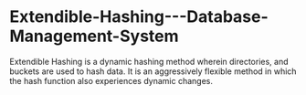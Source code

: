 # Extendible-Hashing---Database-Management-System

Extendible Hashing is a dynamic hashing method wherein directories, and buckets are used to hash data. It is an aggressively flexible method in which the hash function also experiences dynamic changes.